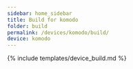 ```yaml
---
sidebar: home_sidebar
title: Build for komodo
folder: build
permalink: /devices/komodo/build/
device: komodo
---
```

{% include templates/device_build.md %}
